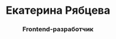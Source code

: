 <div background-color="rgba(0,0,0,.87)">
	<div id="header" align="center">
		<h1>Екатерина Рябцева</h1>
		<h3>Frontend-разработчик</h3>
	</div>
</div>
<!--
**Ryabtseva-Ekaterina/Ryabtseva-Ekaterina** is a ✨ _special_ ✨ repository because its `README.md` (this file) appears on your GitHub profile.

Here are some ideas to get you started:

- 🔭 I’m currently working on ...
- 🌱 I’m currently learning ...
- 👯 I’m looking to collaborate on ...
- 🤔 I’m looking for help with ...
- 💬 Ask me about ...
- 📫 How to reach me: ...
- 😄 Pronouns: ...
- ⚡ Fun fact: ...
-->

